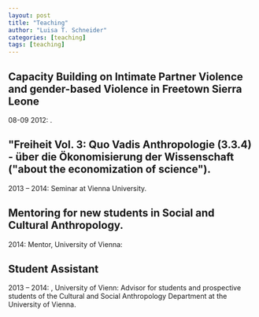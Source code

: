 ```yaml
---
layout: post
title: "Teaching"
author: "Luisa T. Schneider"
categories: [teaching]
tags: [teaching]
---
```

## Capacity Building on Intimate Partner Violence and gender-based Violence in Freetown Sierra Leone

08-09 2012: . 


## "Freiheit Vol. 3: Quo Vadis Anthropologie (3.3.4) - über die Ökonomisierung der Wissenschaft (\"about the economization of science\").

2013 – 2014: Seminar at Vienna University.


## Mentoring for new students in Social and Cultural Anthropology.

2014: Mentor, University of Vienna: 

## Student Assistant

2013 – 2014: , University of Vienn: Advisor for students and prospective students of the Cultural and Social Anthropology Department at the University of Vienna.
